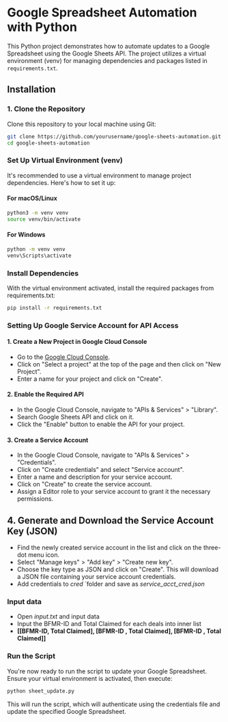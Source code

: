 # Google Spreadsheet Automation with Python

This Python project demonstrates how to automate updates to a Google Spreadsheet using the Google Sheets API. The project utilizes a virtual environment (venv) for managing dependencies and packages listed in `requirements.txt`.

## Installation

### 1. Clone the Repository

Clone this repository to your local machine using Git:

```bash
git clone https://github.com/yourusername/google-sheets-automation.git
cd google-sheets-automation
```
### Set Up Virtual Environment (venv)
It's recommended to use a virtual environment to manage project dependencies. Here's how to set it up:

#### For macOS/Linux

``` bash
python3 -m venv venv
source venv/bin/activate
```

#### For Windows

``` bash
python -m venv venv
venv\Scripts\activate
```
### Install Dependencies
With the virtual environment activated, install the required packages from requirements.txt:

``` bash 
pip install -r requirements.txt
```

### Setting Up Google Service Account for API Access

#### 1. Create a New Project in Google Cloud Console

- Go to the [Google Cloud Console](https://console.cloud.google.com/).
- Click on "Select a project" at the top of the page and then click on "New Project".
- Enter a name for your project and click on "Create".

#### 2. Enable the Required API
- In the Google Cloud Console, navigate to "APIs & Services" > "Library".
- Search Google Sheets API and click on it.
- Click the "Enable" button to enable the API for your project.

#### 3. Create a Service Account
- In the Google Cloud Console, navigate to "APIs & Services" > "Credentials".
- Click on "Create credentials" and select "Service account".
- Enter a name and description for your service account.
- Click on "Create" to create the service account.
- Assign a Editor role to your service account to grant it the necessary permissions.

## 4. Generate and Download the Service Account Key (JSON)
- Find the newly created service account in the list and click on the three-dot menu icon.
- Select "Manage keys" > "Add key" > "Create new key".
- Choose the key type as JSON and click on "Create". This will download a JSON file containing your service account credentials.
- Add credentials to *cred* `folder and save as *service_acct_cred.json*

### Input data
- Open *input.txt* and input data
- Input the BFMR-ID and Total Claimed for each deals into inner list
- **[[BFMR-ID, Total Claimed], [BFMR-ID , Total Claimed], [BFMR-ID , Total Claimed]]**


### Run the Script
You're now ready to run the script to update your Google Spreadsheet. Ensure your virtual environment is activated, then execute:
``` bash
python sheet_update.py
```

This will run the script, which will authenticate using the credentials file and update the specified Google Spreadsheet.

